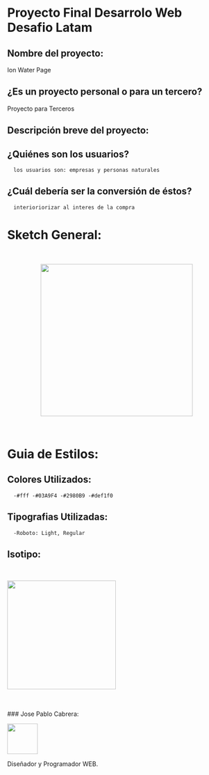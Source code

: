 # Proyecto Final Desarrolo Web Desafio Latam

## Nombre del proyecto:
Ion Water Page

## ¿Es un proyecto personal o para un tercero?
Proyecto para Terceros

## Descripción breve del proyecto:
## ¿Quiénes son los usuarios?
      los usuarios son: empresas y personas naturales
## ¿Cuál debería ser la conversión de éstos?
      interioriorizar al interes de la compra

# Sketch General:

<br />

<p align="center"> <img src="https://lh3.googleusercontent.com/F2p1oi8xq73abhtJCTCSx_GUrvj8UwCVCYpKkjGrZe7Z1myCq7-ob47lt97__yC7BZ6-VS2omhMw-DumoFQ9rJrCQWTVIyNR_cBtFKIQio2Y150j49i7j_lHXQUsMZsC20LUqAoOii7Onwp3pOLtcpcqbqc-0ComC0KEMa_k10_myN6fLx4a48hjD4GUYasf8dWpRcfG8p2_jHd4GmnjPUrtSWqztoemwULML7b30OQ5p9gVkAd5XOzbX8iFlXPd5FHsir4qzQe61ICENa3Z3UgJhrrRvWom98oQpxoijJAK3qyJxAITVK7hsDBXdEDVla0AvOJleD5GrgjwqRGxdg8LIEQXJQEZbsM93G4Nhv7mCAf2iW1oAXVSIF7HSetXCnl969_Md9AU7ws6GM4XIqYscjjob-9mVWkyxAKV2az5FjFhqUUNVvQFJRJDPGmDW6QHpjUd4t5-fEhHb1aeOAfdXqo3ho2b0k8iJSWOix3C3E56Qd1pP3cpTdIRtW01IhBzHzbX1Evvk1_xTsmtOzt4Y1dKoxd-Zh66VztNpGa1Eh87HJkzhqJLe3RjXw3zX5POPhfxDjxjf9pYUrxqq8MLpkZ3FSieJamFUDygZ_xCHbpjwwY28ta2ZRA38_M9lIEA8DIyI5HRmaqOumt3T-26mMJUhY8ER1GNRy5nEHuCzPpXV2y5qg=w437-h470-no" width="350"/> </p>

<br />

# Guia de Estilos:

## Colores Utilizados:
      -#fff -#03A9F4 -#2980B9 -#def1f0
  
## Tipografias Utilizadas:
      -Roboto: Light, Regular

## Isotipo:
<br />
<p align="left"> <img src="https://s3.amazonaws.com/storage.wobiz.com/117/117645/images/Original/1537987904_239dc61242a3ce62bf90b7f294848311.117645.png" width="250"/> </p>
<br />

<br />
### Jose Pablo Cabrera:
 <p align="left"> <img src="https://lh3.googleusercontent.com/a-/AAuE7mAcWh3cWGlzPmPTTdMM3i43nmnz__xjz-ux7zSm=s384-cc" width="70"/> </p>
 Diseñador y Programador WEB.
<br />
